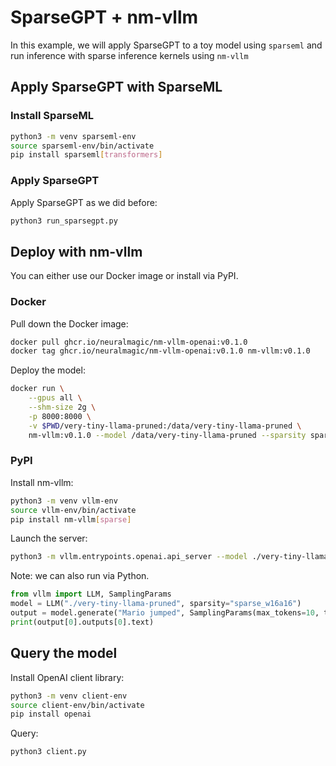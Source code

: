 # SparseGPT + nm-vllm

In this example, we will apply SparseGPT to a toy model using `sparseml` and run inference with sparse inference kernels using `nm-vllm`

## Apply SparseGPT with SparseML

### Install SparseML

```bash
python3 -m venv sparseml-env
source sparseml-env/bin/activate
pip install sparseml[transformers]
```

### Apply SparseGPT

Apply SparseGPT as we did before:

```bash
python3 run_sparsegpt.py
```

## Deploy with nm-vllm

You can either use our Docker image or install via PyPI.

### Docker

Pull down the Docker image:

```bash
docker pull ghcr.io/neuralmagic/nm-vllm-openai:v0.1.0
docker tag ghcr.io/neuralmagic/nm-vllm-openai:v0.1.0 nm-vllm:v0.1.0
```

Deploy the model:

```bash
docker run \
    --gpus all \
    --shm-size 2g \
    -p 8000:8000 \
    -v $PWD/very-tiny-llama-pruned:/data/very-tiny-llama-pruned \
    nm-vllm:v0.1.0 --model /data/very-tiny-llama-pruned --sparsity sparse_w16a16
```

### PyPI

Install nm-vllm:

```bash
python3 -m venv vllm-env
source vllm-env/bin/activate
pip install nm-vllm[sparse]
```

Launch the server:

```bash
python3 -m vllm.entrypoints.openai.api_server --model ./very-tiny-llama-pruned --sparsity sparse_w16a16
```

Note: we can also run via Python.

```python
from vllm import LLM, SamplingParams
model = LLM("./very-tiny-llama-pruned", sparsity="sparse_w16a16")
output = model.generate("Mario jumped", SamplingParams(max_tokens=10, temperature=0))
print(output[0].outputs[0].text)
```

## Query the model

Install OpenAI client library:
```bash
python3 -m venv client-env
source client-env/bin/activate
pip install openai
```

Query:

```bash
python3 client.py
```
